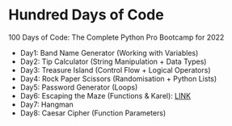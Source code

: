 # Hundred Days of Code
 100 Days of Code: The Complete Python Pro Bootcamp for 2022

- Day1: Band Name Generator (Working with Variables)
- Day2: Tip Calculator (String Manipulation + Data Types)
- Day3: Treasure Island (Control Flow + Logical Operators)
- Day4: Rock Paper Scissors (Randomisation + Python Lists)
- Day5: Password Generator (Loops)
- Day6: Escaping the Maze (Functions & Karel): [LINK](https://reeborg.ca/reeborg.html?lang=en&mode=python&menu=worlds%2Fmenus%2Freeborg_intro_en.json&name=Maze&url=worlds%2Ftutorial_en%2Fmaze1.json)
- Day7: Hangman
- Day8: Caesar Cipher (Function Parameters)
